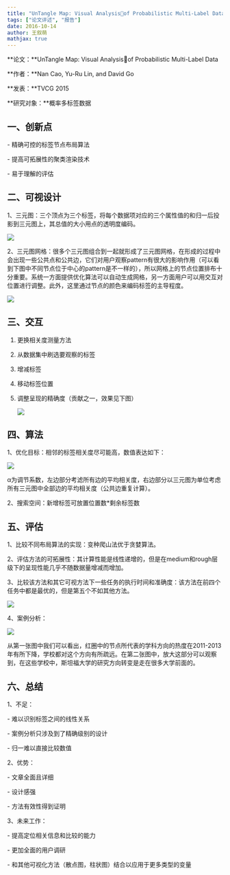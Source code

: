 ```yaml
---
title: "UnTangle Map: Visual Analysisof Probabilistic Multi-Label Data"
tags: ["论文评述", "报告"]
date: 2016-10-14
author: 王叙萌
mathjax: true
---
```


**论文：**UnTangle Map: Visual Analysisof Probabilistic Multi-Label Data

**作者：**Nan Cao, Yu-Ru Lin, and David Go

**发表：**TVCG 2015

**研究对象：**概率多标签数据

## 一、创新点

\- 精确可控的标签节点布局算法

\- 提高可拓展性的聚类渲染技术

\- 易于理解的评估

## 二、可视设计

1、三元图：三个顶点为三个标签，将每个数据项对应的三个属性值的和归一后投影到三元图上，其总值的大小用点的透明度编码。

![](http://www.cad.zju.edu.cn/home/vagblog/wp-content/uploads/2016/10/%E5%9B%BE%E7%89%871.png)

2、三元图网格：很多个三元图组合到一起就形成了三元图网格，在形成的过程中会出现一些公共点和公共边，它们对用户观察pattern有很大的影响作用（可以看到下图中不同节点位于中心的pattern是不一样的），所以网格上的节点位置排布十分重要。系统一方面提供优化算法可以自动生成网格，另一方面用户可以用交互对位置进行调整。此外，这里通过节点的颜色来编码标签的主导程度。

![](http://www.cad.zju.edu.cn/home/vagblog/wp-content/uploads/2016/10/%E5%9B%BE%E7%89%873.png)

## 三、交互

1. 更换相关度测量方法

2. 从数据集中刷选要观察的标签

3. 增减标签

4. 移动标签位置

5. 调整呈现的精确度（贡献之一，效果见下图）

   ![](http://www.cad.zju.edu.cn/home/vagblog/wp-content/uploads/2016/10/%E5%9B%BE%E7%89%874.png)



## 四、算法

1、优化目标：相邻的标签相关度尽可能高，数值表达如下：

![](http://www.cad.zju.edu.cn/home/vagblog/wp-content/uploads/2016/10/%E5%9B%BE%E7%89%875.png)

α为调节系数，左边部分考滤所有边的平均相关度，右边部分以三元图为单位考虑所有三元图中全部边的平均相关度（公共边重复计算）。

2、搜索空间：新增标签可放置位置数*剩余标签数

## 五、评估

1、比较不同布局算法的实现：变种爬山法优于贪婪算法。

2、评估方法的可拓展性：其计算性能是线性递增的，但是在medium和rough层级下的呈现性能几乎不随数据量增减而增加。

3、比较该方法和其它可视方法下一些任务的执行时间和准确度：该方法在前四个任务中都是最优的，但是第五个不如其他方法。

![](http://www.cad.zju.edu.cn/home/vagblog/wp-content/uploads/2016/10/%E5%9B%BE%E7%89%876.png)

4、案例分析：

![](http://www.cad.zju.edu.cn/home/vagblog/wp-content/uploads/2016/10/%E5%9B%BE%E7%89%877.png)

从第一张图中我们可以看出，红圈中的节点所代表的学科方向的热度在2011-2013年有所下降，学校都对这个方向有所疏远。在第二张图中，放大这部分可以观察到，在这些学校中，斯坦福大学的研究方向转变是走在很多大学前面的。

## 六、总结

1、不足：

\- 难以识别标签之间的线性关系

\- 案例分析只涉及到了精确级别的设计

\- 归一难以直接比较数值

2、优势：

\- 文章全面且详细

\- 设计感强

\- 方法有效性得到证明

3、未来工作：

\- 提高定位相关信息和比较的能力

\- 更加全面的用户调研

\- 和其他可视化方法（散点图，柱状图）结合以应用于更多类型的变量